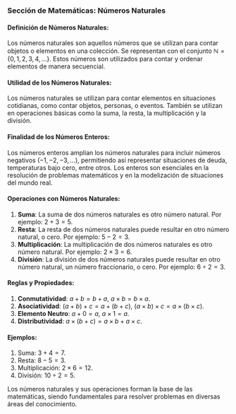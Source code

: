 ### Sección de Matemáticas: Números Naturales

#### Definición de Números Naturales:

Los números naturales son aquellos números que se utilizan para contar objetos o elementos en una colección. Se representan con el conjunto $\mathbb{N} = \{0, 1, 2, 3, 4, \ldots\}$. Estos números son utilizados para contar y ordenar elementos de manera secuencial.

#### Utilidad de los Números Naturales:

Los números naturales se utilizan para contar elementos en situaciones cotidianas, como contar objetos, personas, o eventos. También se utilizan en operaciones básicas como la suma, la resta, la multiplicación y la división.

#### Finalidad de los Números Enteros:

Los números enteros amplían los números naturales para incluir números negativos ($-1, -2, -3, \ldots$), permitiendo así representar situaciones de deuda, temperaturas bajo cero, entre otros. Los enteros son esenciales en la resolución de problemas matemáticos y en la modelización de situaciones del mundo real.

#### Operaciones con Números Naturales:

1. **Suma**: La suma de dos números naturales es otro número natural. Por ejemplo: $2 + 3 = 5$.
2. **Resta**: La resta de dos números naturales puede resultar en otro número natural, o cero. Por ejemplo: $5 - 2 = 3$.
3. **Multiplicación**: La multiplicación de dos números naturales es otro número natural. Por ejemplo: $2 \times 3 = 6$.
4. **División**: La división de dos números naturales puede resultar en otro número natural, un número fraccionario, o cero. Por ejemplo: $6 \div 2 = 3$.

#### Reglas y Propiedades:

1. **Conmutatividad**: $a + b = b + a$, $a \times b = b \times a$.
2. **Asociatividad**: $(a + b) + c = a + (b + c)$, $(a \times b) \times c = a \times (b \times c)$.
3. **Elemento Neutro**: $a + 0 = a$, $a \times 1 = a$.
4. **Distributividad**: $a \times (b + c) = a \times b + a \times c$.

#### Ejemplos:

1. Suma: $3 + 4 = 7$.
2. Resta: $8 - 5 = 3$.
3. Multiplicación: $2 \times 6 = 12$.
4. División: $10 \div 2 = 5$.

Los números naturales y sus operaciones forman la base de las matemáticas, siendo fundamentales para resolver problemas en diversas áreas del conocimiento.

